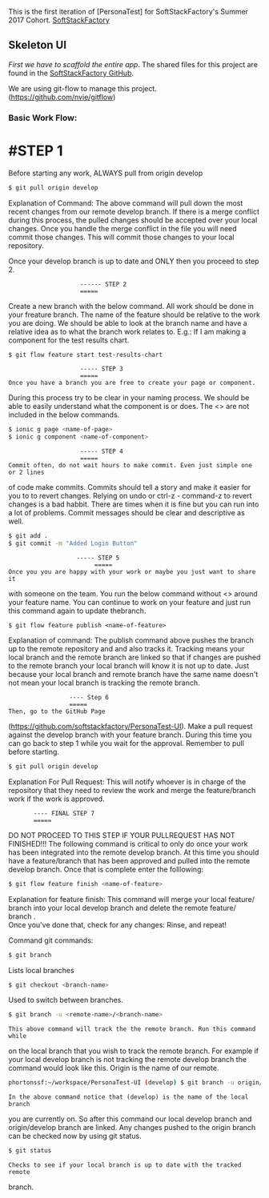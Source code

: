 This is the first iteration of [PersonaTest] for SoftStackFactory's Summer 2017 
Cohort. [SoftStackFactory](https://www.softstackfactory.com)

## Skeleton UI

*First we have to scaffold the entire app*. The shared files for this project are found in the [SoftStackFactory GitHub](https://github.com/softstackfactory/PersonaTest-UI).

We are using git-flow to manage this project. (https://github.com/nvie/gitflow)

### Basic Work Flow:
#STEP 1
=====
Before starting any work, ALWAYS pull from origin develop
```bash
$ git pull origin develop
```
Explanation of Command:
    The above command will pull down the most recent changes from our remote 
develop branch. If there is a merge conflict during this process, the pulled 
changes should be accepted over your local changes. Once you handle the merge
conflict in the file you will need commit those changes. This will commit those 
changes to your local repository. 

Once your develop branch is up to date and ONLY then you proceed to step 2.

                        ------ STEP 2
                        =====
Create a new branch with the below command. All work should be done in your
freature branch.  The name of the feature should be relative to the work you are 
doing. We should be able to look at the branch name and have a relative idea as
to what the branch work relates to.
E.g.: If I am making a component for the test results chart.

```bash
$ git flow feature start test-results-chart
```
   
                        ----- STEP 3
                        =====
    Once you have a branch you are free to create your page or component. 
During this process try to be clear in your naming process. We should be able 
to easily understand what the component is or does. The <> are not included in
the below commands.

```bash
$ ionic g page <name-of-page>
$ ionic g component <name-of-component>
```

                        ----- STEP 4
                        =====
    Commit often, do not wait hours to make commit. Even just simple one or 2 lines
of code make commits. Commits should tell a story and make it easier for you to 
to revert changes. Relying on undo or ctrl-z - command-z to revert changes is a 
bad habbit. There are times when it is fine but you can run into a lot of 
problems.   Commit messages should be clear and descriptive as well.

```bash
$ git add .
$ git commit -m "Added Login Button"
```
                       ----- STEP 5
                            =====
    Once you you are happy with your work or maybe you just want to share it 
with someone on the team. You run the below command without <> around your 
feature name. You can continue to work on your feature and just run this 
command again to update thebranch.

```
$ git flow feature publish <name-of-feature>
```
Explanation of command:
    The publish command above pushes the branch up to the remote repository and
and also tracks it. Tracking means your local branch and the remote branch are
linked so that if changes are pushed to the remote branch your local branch 
will know it is not up to date. Just because your local branch and remote branch
have the same name doesn't not mean your local branch is tracking the remote 
branch. 

                     ---- Step 6
                     =====
    Then, go to the GitHub Page 
(https://github.com/softstackfactory/PersonaTest-UI). 
Make a pull request against the develop branch with your feature branch. 
During this time you can go back to step 1 while you wait for the approval.
Remember to pull before starting.
```bash
$ git pull origin develop
```

Explanation For Pull Request:
    This will notify whoever is in charge of the repository that they need to
review the work and merge the feature/branch work if the work is approved.  

             
           ---- FINAL STEP 7
           =====
   DO NOT PROCEED TO THIS STEP IF YOUR PULLREQUEST HAS NOT FINISHED!!!
The following command is critical to only do once your work has been integrated
into the remote develop branch. At this time you should have a feature/branch that has
been approved and pulled into the remote develop branch. Once that is complete
enter the folllowing:
```bash
$ git flow feature finish <name-of-feature>
```
Explanation for feature finish:
    This command will merge your local feature/<feature-name> branch into 
your local develop branch and delete the remote feature/<feature-name> branch
.     
Once you've done that, check for any changes:
Rinse, and repeat!


Command git commands:

```bash
$ git branch
```
   Lists local branches

```bash 
$ git checkout <branch-name>
```
   Used to switch between branches.
  
```bash
$ git branch -u <remote-name>/<branch-name>
```
    This above command will track the the remote branch. Run this command while 
on the local branch that you wish to track the remote branch.
   For example if your local develop branch is not tracking the remote develop
   branch the command would look like this. Origin is the name of our remote.
```bash
phortonssf:~/workspace/PersonaTest-UI (develop) $ git branch -u origin/develop
```
    In the above command notice that (develop) is the name of the local branch
you are currently on. So after this command our local develop branch and 
origin/develop branch are linked. Any changes pushed to the origin branch can
be checked now by using git status.

```bash
$ git status
```
    Checks to see if your local branch is up to date with the tracked remote
branch.



